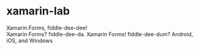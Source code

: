 # xamarin-lab  
Xamarin.Forms, fiddle-dee-dee!  
Xamarin Forms? fiddle-dee-da.
Xamarin Forms! fiddle-dee-dum?
Android, iOS, and Windows  
